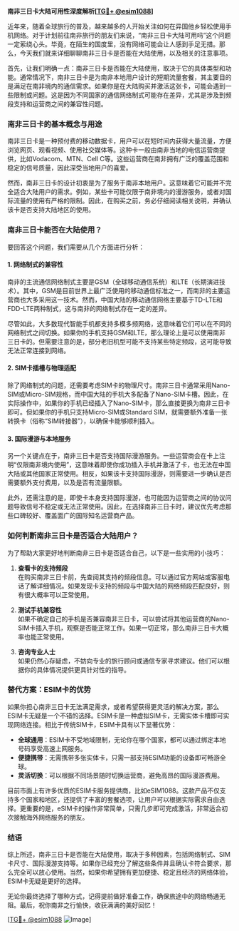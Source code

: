 **南非三日卡大陆可用性深度解析[[TG💪+ @esim1088](https://t.me/s/esim1088)]**

近年来，随着全球旅行的普及，越来越多的人开始关注如何在异国他乡轻松使用手机网络。对于计划前往南非旅行的朋友们来说，“南非三日卡大陆可用吗”这个问题一定萦绕心头。毕竟，在陌生的国度里，没有网络可能会让人感到手足无措。那么，今天我们就来详细聊聊南非三日卡是否能在大陆使用，以及相关的注意事项。

首先，让我们明确一点：南非三日卡是否能在大陆使用，取决于它的具体类型和功能。通常情况下，南非三日卡是为南非本地用户设计的短期流量套餐，其主要目的是满足在南非境内的通信需求。如果你是在大陆购买并激活这张卡，可能会遇到一些限制或问题。这是因为不同国家的通信网络制式可能存在差异，尤其是涉及到频段支持和运营商之间的兼容性问题。

### **南非三日卡的基本概念与用途**

南非三日卡是一种预付费的移动数据卡，用户可以在短时间内获得大量流量，方便浏览网页、观看视频、使用社交媒体等。这种卡一般由南非当地的电信运营商提供，比如Vodacom、MTN、Cell C等。这些运营商在南非拥有广泛的覆盖范围和稳定的信号质量，因此深受当地用户的喜爱。

然而，南非三日卡的设计初衷是为了服务于南非本地用户。这意味着它可能并不完全适合大陆用户的需求。例如，某些卡可能仅限于南非境内的漫游服务，或者对国际流量的使用有严格的限制。因此，在购买之前，务必仔细阅读相关说明，并确认该卡是否支持大陆地区的使用。

### **南非三日卡能否在大陆使用？**

要回答这个问题，我们需要从几个方面进行分析：

#### **1. 网络制式的兼容性**
南非的主流通信网络制式主要是GSM（全球移动通信系统）和LTE（长期演进技术）。其中，GSM是目前世界上最广泛使用的移动通信标准之一，而南非的主要运营商也大多采用这一技术。然而，中国大陆的移动通信网络主要基于TD-LTE和FDD-LTE两种制式，这与南非的网络制式存在一定的差异。

尽管如此，大多数现代智能手机都支持多模多频网络，这意味着它们可以在不同的网络制式之间切换。如果你的手机支持GSM和LTE，那么理论上是可以使用南非三日卡的。但需要注意的是，部分老旧机型可能不支持某些特定频段，这可能导致无法正常连接到网络。

#### **2. SIM卡插槽与物理适配**
除了网络制式的问题，还需要考虑SIM卡的物理尺寸。南非三日卡通常采用Nano-SIM或Micro-SIM规格，而中国大陆的手机大多配备了Nano-SIM卡槽。因此，在实际操作中，如果你的手机已经插入了Nano-SIM卡，那么直接更换为南非三日卡即可。但如果你的手机只支持Micro-SIM或Standard SIM，就需要额外准备一张转换卡（俗称“SIM转接器”），以确保卡能够顺利插入。

#### **3. 国际漫游与本地服务**
另一个关键点在于，南非三日卡是否支持国际漫游服务。一些运营商会在卡上注明“仅限南非境内使用”，这意味着即使你成功插入手机并激活了卡，也无法在中国大陆或其他国家正常使用。相反，如果该卡支持国际漫游，则需要进一步确认是否需要额外支付费用，以及是否有流量限额。

此外，还需注意的是，即使卡本身支持国际漫游，也可能因为运营商之间的协议问题导致信号不稳定或无法正常使用。因此，在选择南非三日卡时，建议优先考虑那些口碑较好、覆盖面广的国际知名运营商产品。

### **如何判断南非三日卡是否适合大陆用户？**

为了帮助大家更好地判断南非三日卡是否适合自己，以下是一些实用的小技巧：

1. **查看卡的支持频段**  
   在购买南非三日卡前，先查阅其支持的频段信息。可以通过官方网站或客服电话了解详细情况。如果发现卡支持的频段与中国大陆的网络频段匹配良好，则有很大概率可以正常使用。

2. **测试手机兼容性**  
   如果不确定自己的手机是否兼容南非三日卡，可以尝试将其他运营商的Nano-SIM卡插入手机，观察是否能正常工作。如果一切正常，那么南非三日卡大概率也能正常使用。

3. **咨询专业人士**  
   如果仍然心存疑虑，不妨向专业的旅行顾问或通信专家寻求建议。他们可以根据你的具体情况提供更具针对性的指导。

### **替代方案：ESIM卡的优势**

如果你担心南非三日卡无法满足需求，或者希望获得更灵活的解决方案，那么ESIM卡无疑是一个不错的选择。ESIM卡是一种虚拟SIM卡，无需实体卡槽即可实现网络连接。相比于传统SIM卡，ESIM卡具有以下显著优势：

- **全球通用**：ESIM卡不受地域限制，无论你在哪个国家，都可以通过绑定本地号码享受高速上网服务。
- **便捷携带**：无需携带多张实体卡，只需一部支持ESIM功能的设备即可畅游全球。
- **灵活切换**：可以根据不同场景随时切换运营商，避免高昂的国际漫游费用。

目前市面上有许多优质的ESIM卡服务提供商，比如eSIM1088。这款产品不仅支持多个国家和地区，还提供了丰富的套餐选项，让用户可以根据实际需求自由选择。更重要的是，eSIM卡的操作非常简单，只需几步即可完成激活，非常适合初次接触海外网络服务的朋友。

### **结语**

综上所述，南非三日卡是否能在大陆使用，取决于多种因素，包括网络制式、SIM卡尺寸、国际漫游支持等。如果你已经充分了解这些条件并且确认卡符合要求，那么完全可以放心使用。当然，如果你希望拥有更加便捷、稳定且经济的网络体验，ESIM卡无疑是更好的选择。

无论你最终选择了哪种方式，记得提前做好准备工作，确保旅途中的网络畅通无阻。最后，祝你南非之行愉快，收获满满的美好回忆！

[[TG💪+ @esim1088](https://t.me/s/esim1088) ![Image](https://i.postimg.cc/4NQfJmqS/Snipaste-2025-05-13-00-14-12.png)]